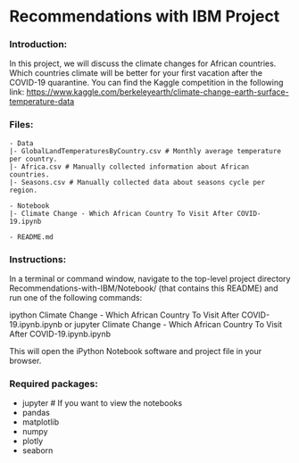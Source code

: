 # Recommendations with IBM Project

### Introduction:
In this project, we will discuss the climate changes for African countries. Which countries climate will be better for your first vacation after the COVID-19 quarantine.
You can find the Kaggle competition in the following link: https://www.kaggle.com/berkeleyearth/climate-change-earth-surface-temperature-data

### Files:
```
- Data
|- GlobalLandTemperaturesByCountry.csv # Monthly average temperature per country.
|- Africa.csv # Manually collected information about African countries.
|- Seasons.csv # Manually collected data about seasons cycle per region.

- Notebook
|- Climate Change - Which African Country To Visit After COVID-19.ipynb

- README.md
```
### Instructions:
In a terminal or command window, navigate to the top-level project directory Recommendations-with-IBM/Notebook/ (that contains this README) and run one of the following commands:

ipython Climate Change - Which African Country To Visit After COVID-19.ipynb.ipynb
or
jupyter Climate Change - Which African Country To Visit After COVID-19.ipynb.ipynb

This will open the iPython Notebook software and project file in your browser.

### Required packages:

- jupyter # If you want to view the notebooks
- pandas
- matplotlib
- numpy
- plotly
- seaborn
